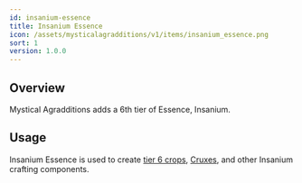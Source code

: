 ```yaml
---
id: insanium-essence
title: Insanium Essence
icon: /assets/mysticalagradditions/v1/items/insanium_essence.png
sort: 1
version: 1.0.0
---
```


## Overview

Mystical Agradditions adds a 6th tier of Essence, Insanium.

## Usage

Insanium Essence is used to create [tier 6 crops](../blocks/tier-6-crops.md), [Cruxes](../blocks/cruxes.md), and other Insanium crafting components.
